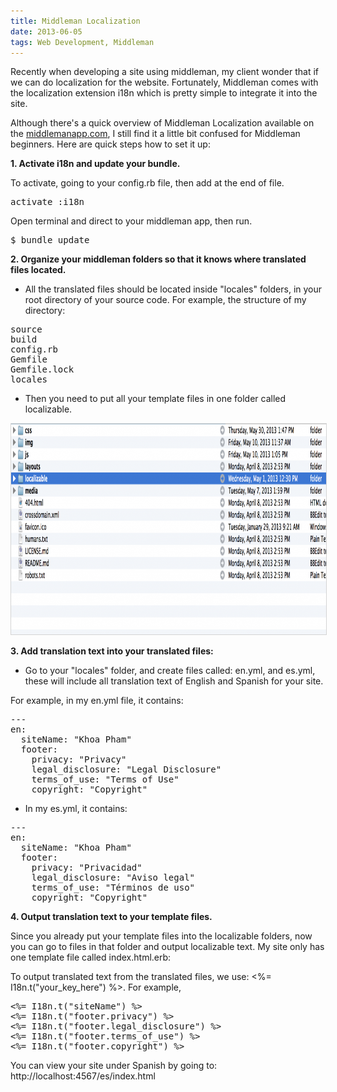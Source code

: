 ```yaml
---
title: Middleman Localization
date: 2013-06-05
tags: Web Development, Middleman
---
```


Recently when developing a site using middleman, my client wonder that if we can do localization for the website. Fortunately, Middleman comes with the localization extension i18n which is pretty simple to integrate it into the site. 
<!--more-->
Although there's a quick overview of Middleman Localization available on the <a href="http://middlemanapp.com/" target="_blank">middlemanapp.com</a>, I still find it a little bit confused for Middleman beginners. Here are quick steps how to set it up:

<strong>1. Activate i18n and update your bundle.</strong>

To activate, going to your config.rb file, then add at the end of file.
<pre>activate :i18n</pre>
Open terminal and direct to your middleman app, then run.
<pre>$ bundle update</pre>

<strong>2. Organize your middleman folders so that it knows where translated files located.</strong>

- All the translated files should be located inside "locales" folders, in your root directory of your source code. For example, the structure of my directory:
<pre>source
build
config.rb
Gemfile
Gemfile.lock
locales</pre>
- Then you need to put all your template files in one folder called localizable.

<img style="border: 1px solid #d4d4d4;" alt="Localizable" src="/img/Localizable-1024x337.png" width="1024" height="337" />

<strong>3. Add translation text into your translated files:</strong>

- Go to your "locales" folder, and create files called: en.yml, and es.yml, these will include all translation text of English and Spanish for your site.

For example, in my en.yml file, it contains:
<pre>---
en:
  siteName: "Khoa Pham"
  footer:
    privacy: "Privacy"
    legal_disclosure: "Legal Disclosure"
    terms_of_use: "Terms of Use"
    copyright: "Copyright"</pre>

- In my es.yml, it contains:
<pre>---
en:
  siteName: "Khoa Pham"
  footer:
    privacy: "Privacidad"
    legal_disclosure: "Aviso legal"
    terms_of_use: "Términos de uso"
    copyright: "Copyright"</pre>

<strong>4. Output translation text to your template files.</strong>

Since you already put your template files into the localizable folders, now you can go to files in that folder and output localizable text. My site only has one template file called index.html.erb:


To output translated text from the translated files, we use: &lt;%= I18n.t("your_key_here") %&gt;. For example,
<pre>&lt;%= I18n.t("siteName") %&gt;
&lt;%= I18n.t("footer.privacy") %&gt;
&lt;%= I18n.t("footer.legal_disclosure") %&gt;
&lt;%= I18n.t("footer.terms_of_use") %&gt;
&lt;%= I18n.t("footer.copyright") %&gt;</pre>

You can view your site under Spanish by going to: http://localhost:4567/es/index.html
